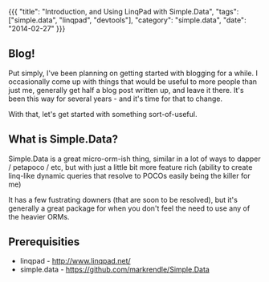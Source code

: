 {{{
  "title": "Introduction, and Using LinqPad with Simple.Data",
  "tags": ["simple.data", "linqpad", "devtools"],
  "category": "simple.data",
  "date": "2014-02-27"
}}}

Blog!
--- 

Put simply, I've been planning on getting started with blogging for a while. I occasionally come up with things that would be useful to more people than just me, generally get half a blog post written up, and leave it there. It's been this way for several years - and it's time for that to change. 

With that, let's get started with something sort-of-useful.

What is Simple.Data?
---

Simple.Data is a great micro-orm-ish thing, similar in a lot of ways to dapper / petapoco / etc, but with just a little bit more feature rich (ability to create linq-like dynamic queries that resolve to POCOs easily being the killer for me)

It has a few fustrating downers (that are soon to be resolved), but it's generally a great package for when you don't feel the need to use any of the heavier ORMs. 


Prerequisities 
---

* linqpad - http://www.linqpad.net/ 
* simple.data - https://github.com/markrendle/Simple.Data



